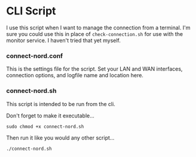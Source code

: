 # CLI Script
I use this script when I want to manage the connection from a terminal. I'm sure you could use this in place of `check-connection.sh` for use with the monitor service. I haven't tried that yet myself.

### connect-nord.conf
This is the settings file for the script. Set your LAN and WAN interfaces, connection options, and logfile name and location here.

### connect-nord.sh
This script is intended to be run from the cli.

Don't forget to make it executable...
```
sudo chmod +x connect-nord.sh
```

Then run it like you would any other script...
```
./connect-nord.sh
```
